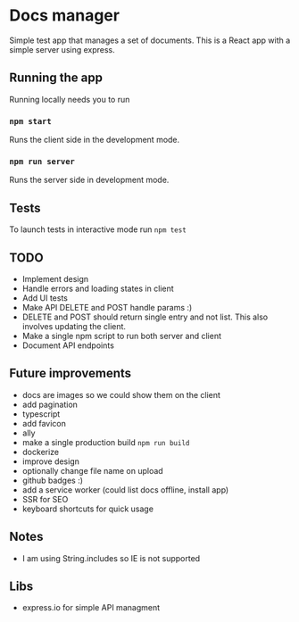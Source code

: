# Docs manager

Simple test app that manages a set of documents. This is a React app with a simple server using express.

## Running the app

Running locally needs you to run

### `npm start`

Runs the client side in the development mode.

### `npm run server`

Runs the server side in development mode.

## Tests

To launch tests in interactive mode run `npm test`

## TODO

- Implement design
- Handle errors and loading states in client
- Add UI tests
- Make API DELETE and POST handle params :)
- DELETE and POST should return single entry and not list. This also involves updating the client.
- Make a single npm script to run both server and client
- Document API endpoints

## Future improvements

- docs are images so we could show them on the client
- add pagination
- typescript
- add favicon
- ally
- make a single production build `npm run build`
- dockerize
- improve design
- optionally change file name on upload
- github badges :)
- add a service worker (could list docs offline, install app)
- SSR for SEO
- keyboard shortcuts for quick usage

## Notes

- I am using String.includes so IE is not supported

## Libs

- express.io for simple API managment
